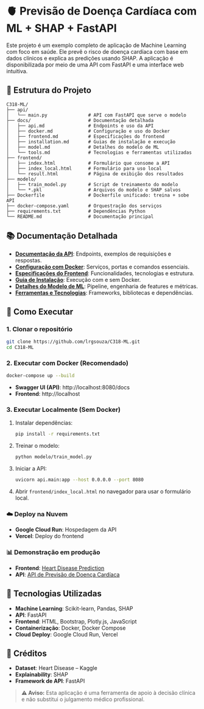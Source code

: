 # 🫀 Previsão de Doença Cardíaca com ML + SHAP + FastAPI

Este projeto é um exemplo completo de aplicação de Machine Learning com foco em saúde. Ele prevê o risco de doença cardíaca com base em dados clínicos e explica as predições usando SHAP. A aplicação é disponibilizada por meio de uma API com FastAPI e uma interface web intuitiva.

## 📁 Estrutura do Projeto

```
C318-ML/
├── api/
│   └── main.py               # API com FastAPI que serve o modelo
├── docs/                     # Documentação detalhada
│   ├── api.md                # Endpoints e uso da API
│   ├── docker.md             # Configuração e uso do Docker
│   ├── frontend.md           # Especificações do frontend
│   ├── installation.md       # Guias de instalação e execução
│   ├── model.md              # Detalhes do modelo de ML
│   └── tools.md              # Tecnologias e ferramentas utilizadas
├── frontend/
│   ├── index.html            # Formulário que consome a API
│   ├── index_local.html      # Formulário para uso local
│   └── result.html           # Página de exibição dos resultados
├── modelo/
│   ├── train_model.py        # Script de treinamento do modelo
│   └── *.pkl                 # Arquivos do modelo e SHAP salvos
├── Dockerfile                # Dockerfile unificado: treina + sobe API
├── docker-compose.yaml       # Orquestração dos serviços
├── requirements.txt          # Dependências Python
└── README.md                 # Documentação principal
```

## 📚 Documentação Detalhada

- **[Documentação da API](docs/api.md)**: Endpoints, exemplos de requisições e respostas.
- **[Configuração com Docker](docs/docker.md)**: Serviços, portas e comandos essenciais.
- **[Especificações do Frontend](docs/frontend.md)**: Funcionalidades, tecnologias e estrutura.
- **[Guia de Instalação](docs/installation.md)**: Execução com e sem Docker.
- **[Detalhes do Modelo de ML](docs/model.md)**: Pipeline, engenharia de features e métricas.
- **[Ferramentas e Tecnologias](docs/tools.md)**: Frameworks, bibliotecas e dependências.

## 🚀 Como Executar

### 1. Clonar o repositório

```bash
git clone https://github.com/lrgsouza/C318-ML.git
cd C318-ML
```

### 2. Executar com Docker (Recomendado)

```bash
docker-compose up --build
```

- **Swagger UI (API)**: http://localhost:8080/docs  
- **Frontend**: http://localhost

### 3. Executar Localmente (Sem Docker)

1. Instalar dependências:
   ```bash
   pip install -r requirements.txt
   ```
2. Treinar o modelo:
   ```bash
   python modelo/train_model.py
   ```
3. Iniciar a API:
   ```bash
   uvicorn api.main:app --host 0.0.0.0 --port 8080
   ```
4. Abrir `frontend/index_local.html` no navegador para usar o formulário local.

### ☁️ Deploy na Nuvem

- **Google Cloud Run**: Hospedagem da API  
- **Vercel**: Deploy do frontend

### 📊 Demonstração em produção

- **Frontend**: [Heart Disease Prediction](https://heart-disease-prediction-psi-ecru.vercel.app/)
- **API**: [API de Previsão de Doença Cardíaca](https://c318-ml-1010639301046.europe-west1.run.app/docs)


## 🔧 Tecnologias Utilizadas

- **Machine Learning**: Scikit-learn, Pandas, SHAP  
- **API**: FastAPI  
- **Frontend**: HTML, Bootstrap, Plotly.js, JavaScript  
- **Containerização**: Docker, Docker Compose  
- **Cloud Deploy**: Google Cloud Run, Vercel  

## 📌 Créditos

- **Dataset**: Heart Disease – Kaggle  
- **Explainability**: SHAP  
- **Framework de API**: FastAPI  

> **⚠️ Aviso:** Esta aplicação é uma ferramenta de apoio à decisão clínica e não substitui o julgamento médico profissional.
